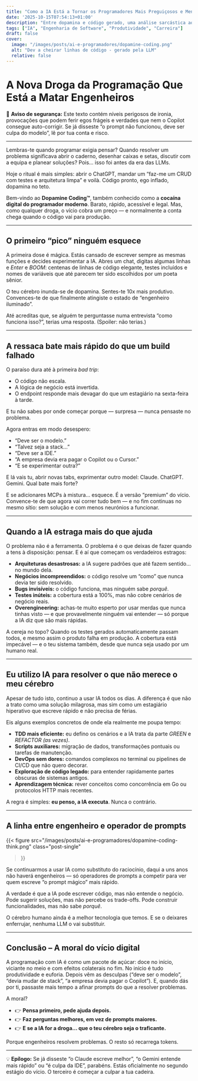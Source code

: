 ```yaml
---
title: "Como a IA Está a Tornar os Programadores Mais Preguiçosos e Menos Engenheiros"
date: '2025-10-15T07:54:13+01:00'
description: "Entre dopamina e código gerado, uma análise sarcástica ao vício moderno dos devs e ao risco de esquecer a parte mais importante que é utilizar o cérebro."
tags: ["IA", "Engenharia de Software", "Produtividade", "Carreira"]
draft: false
cover:
  image: "/images/posts/ai-e-programadores/dopamine-coding.png"
  alt: "Dev a cheirar linhas de código - gerado pela LLM"
  relative: false
---
```


# A Nova Droga da Programação Que Está a Matar Engenheiros

💊 **Aviso de segurança:** Este texto contém níveis perigosos de ironia, provocações que podem ferir egos frágeis e verdades que nem o Copilot consegue auto-corrigir. Se já disseste “o prompt não funcionou, deve ser culpa do modelo”, lê por tua conta e risco.

---

Lembras-te quando programar exigia pensar? Quando resolver um problema significava abrir o caderno, desenhar caixas e setas, discutir com a equipa e planear soluções? Pois… isso foi antes da era das LLMs.

Hoje o ritual é mais simples: abrir o ChatGPT, mandar um “faz-me um CRUD com testes e arquitetura limpa” e voilà. Código pronto, ego inflado, dopamina no teto.

Bem-vindo ao **Dopamine Coding™**, também conhecido como a **cocaína digital do programador moderno**. Barato, rápido, acessível e legal. Mas, como qualquer droga, o vício cobra um preço — e normalmente a conta chega quando o código vai para produção.

---

## O primeiro “pico” ninguém esquece

A primeira dose é mágica. Estás cansado de escrever sempre as mesmas funções e decides experimentar a IA. Abres um chat, digitas algumas linhas e *Enter* e *BOOM*: centenas de linhas de código elegante, testes incluídos e nomes de variáveis que até parecem ter sido escolhidos por um poeta sênior.

O teu cérebro inunda-se de dopamina.
Sentes-te 10x mais produtivo.
Convences-te de que finalmente atingiste o estado de “engenheiro iluminado”.

Até acreditas que, se alguém te perguntasse numa entrevista “como funciona isso?”, terias uma resposta. (Spoiler: não terias.)

---

## A ressaca bate mais rápido do que um build falhado

O paraíso dura até à primeira *bad trip*:
* O código não escala.
* A lógica de negócio está invertida.
* O endpoint responde mais devagar do que um estagiário na sexta-feira à tarde.

E tu não sabes por onde começar porque — surpresa — nunca pensaste no problema.

Agora entras em modo desespero:
* “Deve ser o modelo.”
* “Talvez seja a stack…”
* “Deve ser a IDE.”
* “A empresa devia era pagar o Copilot ou o Cursor.”
* “E se experimentar outra?”

E lá vais tu, abrir novas tabs, exprimentar outro model:
Claude. ChatGPT. Gemini.
Qual bate mais forte?

E se adicionares MCPs à mistura… esquece. É a versão “premium” do vício. Convence-te de que agora vai correr tudo bem — e no fim continuas no mesmo sítio: sem solução e com menos neurónios a funcionar.

---

## Quando a IA estraga mais do que ajuda

O problema não é a ferramenta. O problema é o que deixas de fazer quando a tens à disposição: pensar.
E é aí que começam os verdadeiros estragos:

* **Arquiteturas desastrosas:** a IA sugere padrões que até fazem sentido… no mundo dela.
* **Negócios incompreendidos:** o código resolve um “como” que nunca devia ter sido resolvido.
* **Bugs invisíveis:** o código funciona, mas ninguém sabe *porquê*.
* **Testes inúteis:** a cobertura está a 100%, mas não cobre cenários de negócio reais.
* **Overengineering:** achas-te muito esperto por usar merdas que nunca tinhas visto — e que provavelmente ninguém vai entender — só porque a IA diz que são mais rápidas.

A cereja no topo? Quando os testes gerados automaticamente passam todos, e mesmo assim o produto falha em produção. A cobertura está impecável — e o teu sistema também, desde que nunca seja usado por um humano real.

---

## Eu utilizo IA para resolver o que não merece o meu cérebro

Apesar de tudo isto, continuo a usar IA todos os dias. A diferença é que não a trato como uma solução milagrosa, mas sim como um estagiário hiperativo que escreve rápido e não precisa de férias.

Eis alguns exemplos concretos de onde ela realmente me poupa tempo:

* **TDD mais eficiente:** eu defino os cenários e a IA trata da parte *GREEN* e *REFACTOR (as vezes)*.
* **Scripts auxiliares:** migração de dados, transformações pontuais ou tarefas de manutenção.
* **DevOps sem dores:** comandos complexos no terminal ou pipelines de CI/CD que não quero decorar.
* **Exploração de código legado:** para entender rapidamente partes obscuras de sistemas antigos.
* **Aprendizagem técnica:** rever conceitos como concorrência em Go ou protocolos HTTP mais recentes.

A regra é simples: **eu penso, a IA executa**.
Nunca o contrário.

---

## A linha entre engenheiro e operador de prompts


{{< figure
src="/images/posts/ai-e-programadores/dopamine-coding-think.png"
class="post-single"
>}}


Se continuarmos a usar IA como substituto do raciocínio, daqui a uns anos não haverá engenheiros — só operadores de prompts a competir para ver quem escreve “o prompt mágico” mais rápido.

A verdade é que a IA pode escrever código, mas não entende o negócio. Pode sugerir soluções, mas não percebe os trade-offs. Pode construir funcionalidades, mas não sabe *porquê*.

O cérebro humano ainda é a melhor tecnologia que temos.
E se o deixares enferrujar, nenhuma LLM o vai substituir.

---

## Conclusão – A moral do vício digital

A programação com IA é como um pacote de açúcar: doce no início, viciante no meio e com efeitos colaterais no fim.
No início é tudo produtividade e euforia. Depois vêm as desculpas (“deve ser o modelo”, “devia mudar de stack”, “a empresa devia pagar o Copilot”). E, quando dás por ti, passaste mais tempo a afinar prompts do que a resolver problemas.

A moral?
* 👉 **Pensa primeiro, pede ajuda depois.**
* 👉 **Faz perguntas melhores, em vez de prompts maiores.**
* 👉 **E se a IA for a droga… que o teu cérebro seja o traficante.**

Porque engenheiros resolvem problemas. O resto só recarrega tokens.

---

💡 **Epílogo:** Se já disseste “o Claude escreve melhor”, “o Gemini entende mais rápido” ou “é culpa da IDE”, parabéns. Estás oficialmente no segundo estágio do vício. O terceiro é começar a culpar a tua cadeira.
